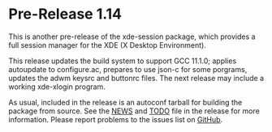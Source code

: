 [xde-session -- release notes.  2022-01-29]: #

Pre-Release 1.14
================

This is another pre-release of the xde-session package, which provides a
full session manager for the XDE (X Desktop Environment).

This release updates the build system to support GCC 11.1.0; applies
autoupdate to configure.ac, prepares to use json-c for some porgrams,
updates the adwm keysrc and buttonrc files.  The next release may
include a working xde-xlogin program.

As usual, included in the release is an autoconf tarball for building
the package from source.  See the [NEWS](NEWS) and [TODO](TODO) file in
the release for more information.  Please report problems to the issues
list on [GitHub](https://github.com/bbidulock/xde-session/issues).

[ vim: set ft=markdown sw=4 tw=72 nocin nosi fo+=tcqlorn spell: ]: #
